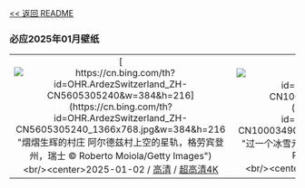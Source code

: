 [<< 返回 README](../../README.md)
### 必应2025年01月壁纸
||||
|:---:|:---:|:---:|
|[![https://cn.bing.com/th?id=OHR.ArdezSwitzerland_ZH-CN5605305240&w=384&h=216](https://cn.bing.com/th?id=OHR.ArdezSwitzerland_ZH-CN5605305240_1366x768.jpg&w=384&h=216 "熠熠生辉的村庄&#10;阿尔德兹村上空的星轨，格劳宾登州，瑞士&#10;© Roberto Moiola/Getty Images")](https://cn.bing.com/search?q=%e7%91%9e%e5%a3%ab%e9%98%bf%e5%b0%94%e5%be%b7%e5%85%b9&form=hpcapt&mkt=zh-cn&filters=HpDate:"20250101_1600")<br/><center>2025-01-02 / [高清](https://cn.bing.com/th?id=OHR.ArdezSwitzerland_ZH-CN5605305240_1920x1200.jpg&w=1920&h=1200) / [超高清4K](https://cn.bing.com/th?id=OHR.ArdezSwitzerland_ZH-CN5605305240_UHD.jpg&w=3840&h=2160)<center/>|[![https://cn.bing.com/th?id=OHR.PolarBearSwim_ZH-CN1000349057&w=384&h=216](https://cn.bing.com/th?id=OHR.PolarBearSwim_ZH-CN1000349057_1366x768.jpg&w=384&h=216 "过一个冰雪元旦！&#10;在北极玩耍的北极熊&#10;© Ondrej Prosicky/Shutterstock")](https://cn.bing.com/search?q=%e5%85%83%e6%97%a6&form=hpcapt&mkt=zh-cn&filters=HpDate:"20241231_1600")<br/><center>2025-01-01 / [高清](https://cn.bing.com/th?id=OHR.PolarBearSwim_ZH-CN1000349057_1920x1200.jpg&w=1920&h=1200) / [超高清4K](https://cn.bing.com/th?id=OHR.PolarBearSwim_ZH-CN1000349057_UHD.jpg&w=3840&h=2160)<center/>